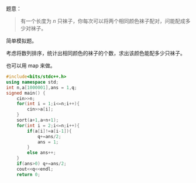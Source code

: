 题意：

> 有一个长度为 $n$ 只袜子，你每次可以将两个相同颜色袜子配对，问能配成多少对袜子。

简单模拟题。

考虑将数列排序，统计出相同颜色的袜子的个数，求出该颜色能配多少只袜子。

也可以用 $\text{map}$ 来做。

```cpp
#include<bits/stdc++.h>
using namespace std;
int n,a[1000001],ans = 1,q;
signed main() {
	cin>>n;
	for(int i = 1;i<=n;i++){
		cin>>a[i];
	}
	sort(a+1,a+n+1);
	for(int i = 2;i<=n;i++){
		if(a[i]!=a[i-1]){
			q+=ans/2;
			ans = 1;
		}
		else ans++;
	}
	if(ans>0) q+=ans/2;
	cout<<q<<endl;
	return 0;
```

